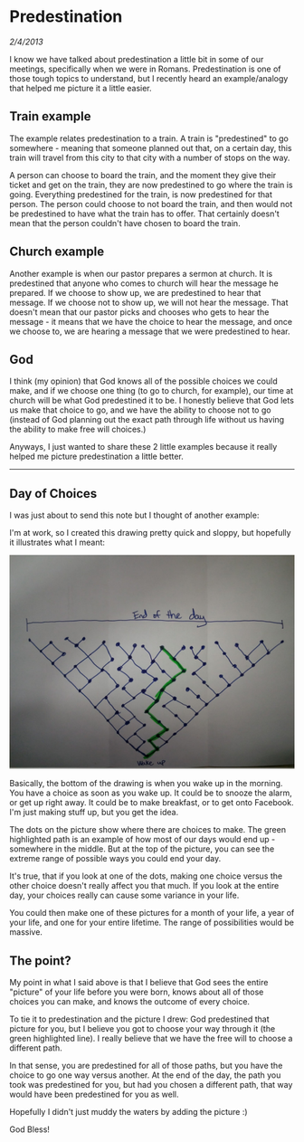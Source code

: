 # Predestination
*2/4/2013*

I know we have talked about predestination a little bit in some of our meetings, specifically when we were in Romans.  Predestination is one of those tough topics to understand, but I recently heard an example/analogy that helped me picture it a little easier.

## Train example
The example relates predestination to a train.  A train is "predestined" to go somewhere - meaning that someone planned out that, on a certain day, this train will travel from this city to that city with a number of stops on the way.

A person can choose to board the train, and the moment they give their ticket and get on the train, they are now predestined to go where the train is going.  Everything predestined for the train, is now predestined for that person.  The person could choose to not board the train, and then would not be predestined to have what the train has to offer.  That certainly doesn't mean that the person couldn't have chosen to board the train.

## Church example
Another example is when our pastor prepares a sermon at church.  It is predestined that anyone who comes to church will hear the message he prepared.  If we choose to show up, we are predestined to hear that message.  If we choose not to show up, we will not hear the message.  That doesn't mean that our pastor picks and chooses who gets to hear the message - it means that we have the choice to hear the message, and once we choose to, we are hearing a message that we were predestined to hear.

## God
I think (my opinion) that God knows all of the possible choices we could make, and if we choose one thing (to go to church, for example), our time at church will be what God predestined it to be.  I honestly believe that God lets us make that choice to go, and we have the ability to choose not to go (instead of God planning out the exact path through life without us having the ability to make free will choices.)

Anyways, I just wanted to share these 2 little examples because it really helped me picture predestination a little better.

----------------------

## Day of Choices
I was just about to send this note but I thought of another example:

I'm at work, so I created this drawing pretty quick and sloppy, but hopefully it illustrates what I meant:

![Predestination](/images/predestination.jpg)

Basically, the bottom of the drawing is when you wake up in the morning.  You have a choice as soon as you wake up.  It could be to snooze the alarm, or get up right away.  It could be to make breakfast, or to get onto Facebook.  I'm just making stuff up, but you get the idea.  

The dots on the picture show where there are choices to make.  The green highlighted path is an example of how most of our days would end up - somewhere in the middle.  But at the top of the picture, you can see the extreme range of possible ways you could end your day.  

It's true, that if you look at one of the dots, making one choice versus the other choice doesn't really affect you that much.  If you look at the entire day, your choices really can cause some variance in your life.  

You could then make one of these pictures for a month of your life, a year of your life, and one for your entire lifetime.  The range of possibilities would be massive.  

## The point?

My point in what I said above is that I believe that God sees the entire "picture" of your life before you were born, knows about all of those choices you can make, and knows the outcome of every choice.  

To tie it to predestination and the picture I drew: God predestined that picture for you, but I believe you got to choose your way through it (the green highlighted line).  I really believe that we have the free will to choose a different path.  

In that sense, you are predestined for all of those paths, but you have the choice to go one way versus another.  At the end of the day, the path you took was predestined for you, but had you chosen a different path, that way would have been predestined for you as well.

Hopefully I didn't just muddy the waters by adding the picture :)

God Bless!
